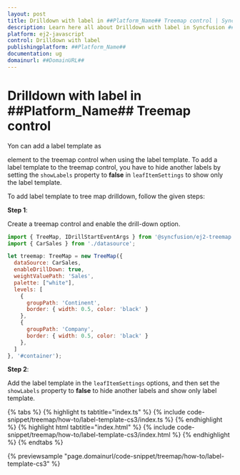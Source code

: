 ```yaml
---
layout: post
title: Drilldown with label in ##Platform_Name## Treemap control | Syncfusion
description: Learn here all about Drilldown with label in Syncfusion ##Platform_Name## Treemap control of Syncfusion Essential JS 2 and more.
platform: ej2-javascript
control: Drilldown with label 
publishingplatform: ##Platform_Name##
documentation: ug
domainurl: ##DomainURL##
---
```


# Drilldown with label in ##Platform_Name## Treemap control

Yon can add a label template as <div> element to the treemap control when using the label template. To add a label template to the treemap control, you have to hide another labels by setting the `showLabels` property to **false** in `leafItemSettings` to show only the label template.

To add label template to tree map drilldown, follow the given steps:

**Step 1**:

Create a treemap control and enable the drill-down option.

```javascript
import { TreeMap, IDrillStartEventArgs } from '@syncfusion/ej2-treemap';
import { CarSales } from './datasource';

let treemap: TreeMap = new TreeMap({
  dataSource: CarSales,
  enableDrillDown: true,
  weightValuePath: 'Sales',
  palette: ["white"],
  levels: [
    {
      groupPath: 'Continent',
      border: { width: 0.5, color: 'black' }
    },
    {
      groupPath: 'Company',
      border: { width: 0.5, color: 'black' }
    },
  ]
}, '#container');
```

**Step 2**:

Add the label template in the `leafItemSettings` options, and then set the `showLabels` property to **false** to hide another labels and show only label template.

{% tabs %}
{% highlight ts tabtitle="index.ts" %}
{% include code-snippet/treemap/how-to/label-template-cs3/index.ts %}
{% endhighlight %}
{% highlight html tabtitle="index.html" %}
{% include code-snippet/treemap/how-to/label-template-cs3/index.html %}
{% endhighlight %}
{% endtabs %}
          
{% previewsample "page.domainurl/code-snippet/treemap/how-to/label-template-cs3" %}